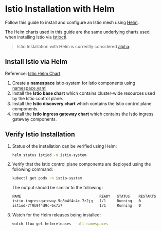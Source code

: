 # Istio Installation with Helm

Follow this guide to install and configure an Istio mesh using [Helm](https://helm.sh/docs/).

The Helm charts used in this guide are the same underlying charts used when installing Istio via [Istioctl](https://istio.io/latest/docs/setup/install/istioctl/).

> Istio Installation with Helm  is currently considered [alpha](https://istio.io/latest/docs/releases/feature-stages/).

## Install Istio via Helm

Reference: [Istio Helm Chart](https://istio.io/latest/docs/setup/install/helm/)

1. Create a **namespace** istio-system for Istio components using [namespace.yaml](./components/namespace.yaml)
2. Install the **Istio base chart** which contains cluster-wide resources used by the Istio control plane.
2. Install the **Istio discovery chart** which contains the Istio control plane components.
3. Install the **Istio ingress gateway chart** which contains the Istio ingress gateway components.

## Verify Istio Installation

1. Status of the installation can be verified using Helm:

    ```bash
    helm status istiod -n istio-system
    ```

2. Verify that the Istio control plane components are deployed using the following command:

    ```bash
    kubectl get pods -n istio-system
    ```

    The output should be similar to the following:

    ```bash
    NAME                                    READY   STATUS    RESTARTS   AGE
    istio-ingressgateway-5c8b4f4c4c-7z2jg   1/1     Running   0          2m
    istiod-7f9b9f4d9c-6x7x7                 1/1     Running   0          2m
    ```

3. Watch for the Helm releases being installed:

    ```bash
    watch flux get helmreleases --all-namespaces
    ```


